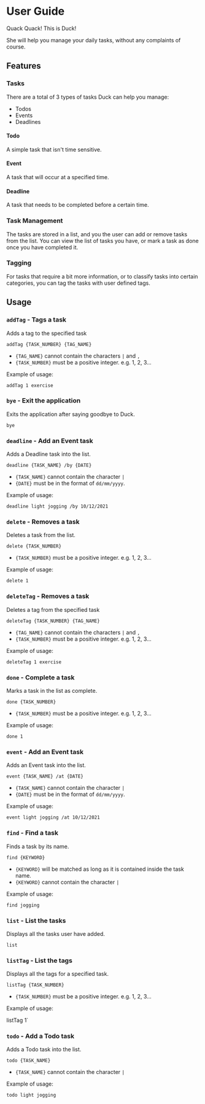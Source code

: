 # User Guide
Quack Quack! This is Duck!

She will help you manage your daily tasks, without any complaints of course.

## Features

### Tasks

There are a total of 3 types of tasks Duck can help you manage:
* Todos
* Events
* Deadlines

#### Todo

A simple task that isn't time sensitive.

#### Event

A task that will occur at a specified time.

#### Deadline

A task that needs to be completed before a certain time.

### Task Management

The tasks are stored in a list, and you the user can add or remove tasks from the list.
You can view the list of tasks you have, or mark a task as done once you have completed it.

### Tagging

For tasks that require a bit more information, or to classify tasks into certain categories,
you can tag the tasks with user defined tags.

## Usage

### `addTag` - Tags a task

Adds a tag to the specified task

`addTag {TASK_NUMBER} {TAG_NAME}`

* `{TAG_NAME}` cannot contain the characters `|` and `,`
* `{TASK_NUMBER}` must be a positive integer. e.g. 1, 2, 3...

Example of usage:

`addTag 1 exercise`

### `bye` - Exit the application

Exits the application after saying goodbye to Duck.

`bye`

### `deadline` - Add an Event task

Adds a Deadline task into the list.

`deadline {TASK_NAME} /by {DATE}`

* `{TASK_NAME}` cannot contain the character `|`
* `{DATE}` must be in the format of `dd/mm/yyyy`.

Example of usage:

`deadline light jogging /by 10/12/2021`

### `delete` - Removes a task

Deletes a task from the list.

`delete {TASK_NUMBER}`

* `{TASK_NUMBER}` must be a positive integer. e.g. 1, 2, 3...

Example of usage:

`delete 1`

### `deleteTag` - Removes a task

Deletes a tag from the specified task

`deleteTag {TASK_NUMBER} {TAG_NAME}`

* `{TAG_NAME}` cannot contain the characters `|` and `,`
* `{TASK_NUMBER}` must be a positive integer. e.g. 1, 2, 3...

Example of usage:

`deleteTag 1 exercise`

### `done` - Complete a task

Marks a task in the list as complete.

`done {TASK_NUMBER}`

* `{TASK_NUMBER}` must be a positive integer. e.g. 1, 2, 3...

Example of usage:

`done 1`

### `event` - Add an Event task

Adds an Event task into the list.

`event {TASK_NAME} /at {DATE}`

* `{TASK_NAME}` cannot contain the character `|`
* `{DATE}` must be in the format of `dd/mm/yyyy`.

Example of usage:

`event light jogging /at 10/12/2021`

### `find` - Find a task

Finds a task by its name.

`find {KEYWORD}`

* `{KEYWORD}` will be matched as long as it is contained inside the task name.
* `{KEYWORD}` cannot contain the character `|`

Example of usage:

`find jogging`

### `list` - List the tasks

Displays all the tasks user have added.

`list`

### `listTag` - List the tags

Displays all the tags for a specified task.

`listTag {TASK_NUMBER}`

* `{TASK_NUMBER}` must be a positive integer. e.g. 1, 2, 3...

Example of usage:

listTag 1`

### `todo` - Add a Todo task

Adds a Todo task into the list.

`todo {TASK_NAME}`

* `{TASK_NAME}` cannot contain the character `|`

Example of usage: 

`todo light jogging`







